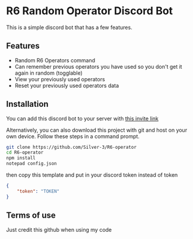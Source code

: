
# R6 Random Operator Discord Bot

This is a simple discord bot that has a few features.



## Features

- Random R6 Operators command
- Can remember previous operators you have used so you don't get it again in random (togglable)
- View your previously used operators
- Reset your previously used operators data
## Installation

You can add this discord bot to your server with [this invite link](https://discord.com/oauth2/authorize?client_id=1258320576376737832&permissions=8&integration_type=0&scope=bot+applications.commands)
    
Alternatively, you can also download this project with git and host on your own device. Follow these steps in a command prompt.

```bash
git clone https://github.com/Silver-3/R6-operator
cd R6-operator
npm install
notepad config.json
```
then copy this template and put in your discord token instead of token
```json
{
    "token": "TOKEN"
}
```
## Terms of use

Just credit this github when using my code